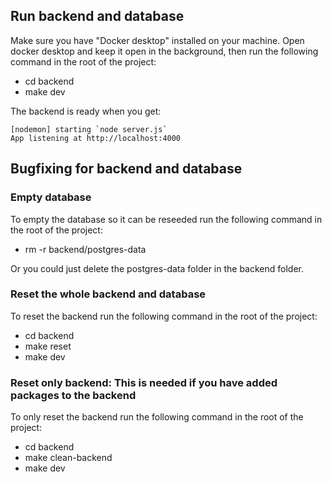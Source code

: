 ## Run backend and database

Make sure you have "Docker desktop" installed on your machine. Open docker desktop and keep it open in the background, then run the following command in the root of the project:

- cd backend
- make dev

The backend is ready when you get:
```
[nodemon] starting `node server.js`
App listening at http://localhost:4000
```
## Bugfixing for backend and database

### Empty database

To empty the database so it can be reseeded run the following command in the root of the project:

- rm -r backend/postgres-data

Or you could just delete the postgres-data folder in the backend folder.

### Reset the whole backend and database

To reset the backend run the following command in the root of the project:

- cd backend
- make reset
- make dev

### Reset only backend: This is needed if you have added packages to the backend

To only reset the backend run the following command in the root of the project:

- cd backend
- make clean-backend
- make dev
